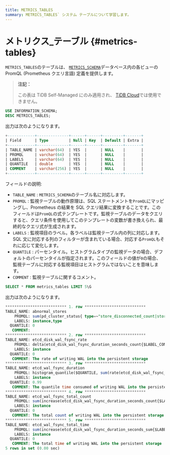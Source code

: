 ```yaml
---
title: METRICS_TABLES
summary: METRICS_TABLES` システム テーブルについて学習します。
---
```


# メトリクス_テーブル {#metrics-tables}

`METRICS_TABLES`のテーブルは、 [`METRICS_SCHEMA`](/metrics-schema.md)データベース内の各ビューの PromQL (Prometheus クエリ言語) 定義を提供します。

> **注記：**
>
> この表は TiDB Self-Managed にのみ適用され、 [TiDB Cloud](https://docs.pingcap.com/tidbcloud/)では使用できません。

```sql
USE INFORMATION_SCHEMA;
DESC METRICS_TABLES;
```

出力は次のようになります。

```sql
+------------+--------------+------+------+---------+-------+
| Field      | Type         | Null | Key  | Default | Extra |
+------------+--------------+------+------+---------+-------+
| TABLE_NAME | varchar(64)  | YES  |      | NULL    |       |
| PROMQL     | varchar(64)  | YES  |      | NULL    |       |
| LABELS     | varchar(64)  | YES  |      | NULL    |       |
| QUANTILE   | double       | YES  |      | NULL    |       |
| COMMENT    | varchar(256) | YES  |      | NULL    |       |
+------------+--------------+------+------+---------+-------+
```

フィールドの説明:

-   `TABLE_NAME` : `METRICS_SCHEMA`のテーブル名に対応します。
-   `PROMQL` : 監視テーブルの動作原理は、SQL ステートメントを`PromQL`にマッピングし、Prometheus の結果を SQL クエリ結果に変換することです。このフィールドは`PromQL`の式テンプレートです。監視テーブルのデータをクエリすると、クエリ条件を使用してこのテンプレートの変数が書き換えられ、最終的なクエリ式が生成されます。
-   `LABELS` : 監視項目のラベル。各ラベルは監視テーブル内の列に対応します。SQL 文に対応する列のフィルターが含まれている場合、対応する`PromQL`もそれに応じて変化します。
-   `QUANTILE` : パーセンタイル。ヒストグラムタイプの監視データの場合、デフォルトのパーセンタイルが指定されます。このフィールドの値が`0`の場合、監視テーブルに対応する監視項目はヒストグラムではないことを意味します。
-   `COMMENT` : 監視テーブルに関するコメント。

```sql
SELECT * FROM metrics_tables LIMIT 5\G
```

出力は次のようになります。

```sql
*************************** 1. row ***************************
TABLE_NAME: abnormal_stores
    PROMQL: sum(pd_cluster_status{ type=~"store_disconnected_count|store_unhealth_count|store_low_space_count|store_down_count|store_offline_count|store_tombstone_count"})
    LABELS: instance,type
  QUANTILE: 0
   COMMENT:
*************************** 2. row ***************************
TABLE_NAME: etcd_disk_wal_fsync_rate
    PROMQL: delta(etcd_disk_wal_fsync_duration_seconds_count{$LABEL_CONDITIONS}[$RANGE_DURATION])
    LABELS: instance
  QUANTILE: 0
   COMMENT: The rate of writing WAL into the persistent storage
*************************** 3. row ***************************
TABLE_NAME: etcd_wal_fsync_duration
    PROMQL: histogram_quantile($QUANTILE, sum(rate(etcd_disk_wal_fsync_duration_seconds_bucket{$LABEL_CONDITIONS}[$RANGE_DURATION])) by (le,instance))
    LABELS: instance
  QUANTILE: 0.99
   COMMENT: The quantile time consumed of writing WAL into the persistent storage
*************************** 4. row ***************************
TABLE_NAME: etcd_wal_fsync_total_count
    PROMQL: sum(increase(etcd_disk_wal_fsync_duration_seconds_count{$LABEL_CONDITIONS}[$RANGE_DURATION])) by (instance)
    LABELS: instance
  QUANTILE: 0
   COMMENT: The total count of writing WAL into the persistent storage
*************************** 5. row ***************************
TABLE_NAME: etcd_wal_fsync_total_time
    PROMQL: sum(increase(etcd_disk_wal_fsync_duration_seconds_sum{$LABEL_CONDITIONS}[$RANGE_DURATION])) by (instance)
    LABELS: instance
  QUANTILE: 0
   COMMENT: The total time of writing WAL into the persistent storage
5 rows in set (0.00 sec)
```
